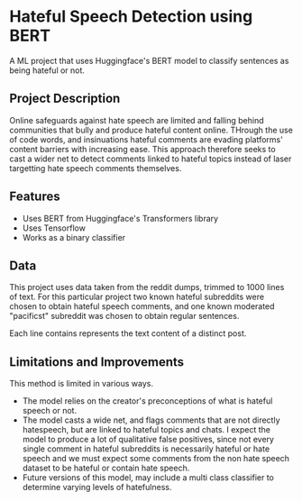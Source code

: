 # Hateful Speech Detection using BERT

A ML project that uses Huggingface's BERT model to classify sentences as being hateful or not.

## Project Description

Online safeguards against hate speech are limited and falling behind communities that bully and produce hateful content online. THrough the use of code words, and insinuations hateful comments are evading platforms' content barriers with increasing ease. This approach therefore seeks to cast a wider net to detect comments linked to hateful topics instead of laser targetting hate speech comments themselves.

## Features
- Uses BERT from Huggingface's Transformers library
- Uses Tensorflow
- Works as a binary classifier

## Data

This project uses data taken from the reddit dumps, trimmed to 1000 lines of text. For this particular project two known hateful subreddits were chosen to obtain hateful speech comments, and one known moderated "pacificst" subreddit was chosen to obtain regular sentences.

Each line contains represents the text content of a distinct post.

## Limitations and Improvements

This method is limited in various ways.
- The model relies on the creator's preconceptions of what is hateful speech or not.
- The model casts a wide net, and flags comments that are not directly hatespeech, but are linked to hateful topics and chats. I expect the model to produce a lot of qualitative false positives, since not every single comment in hateful subreddits is necessarily hateful or hate speech and we must expect some comments from the non hate speech dataset to be hateful or contain hate speech.
- Future versions of this model, may include a multi class classifier to determine varying levels of hatefulness. 
